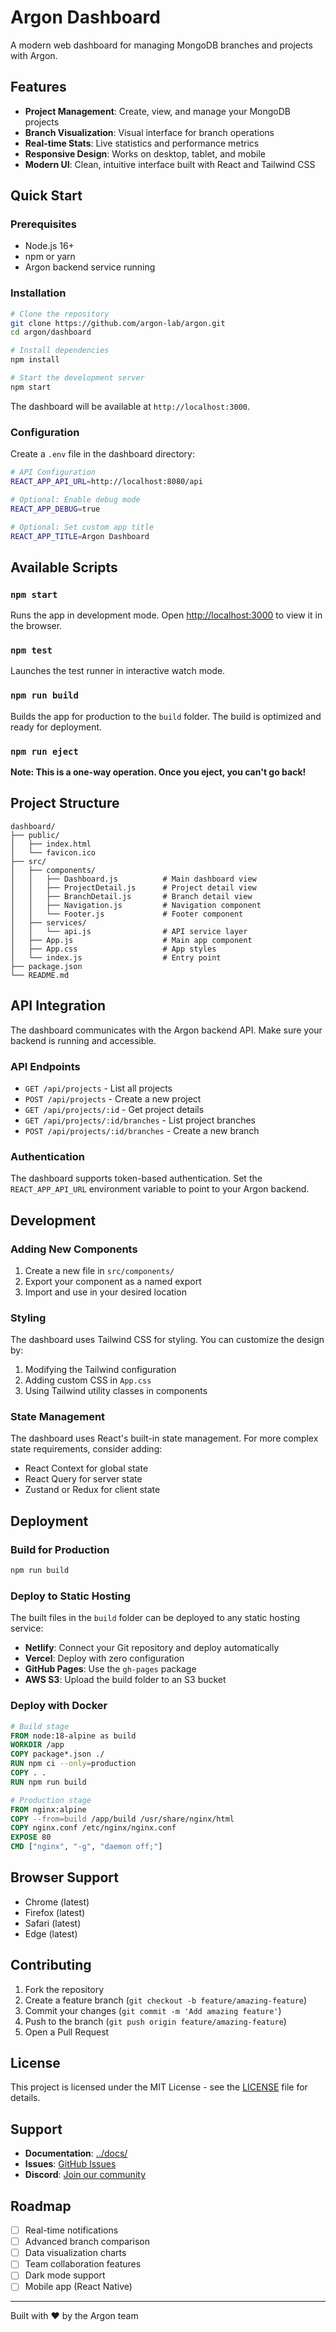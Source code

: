# Argon Dashboard

A modern web dashboard for managing MongoDB branches and projects with Argon.

## Features

- **Project Management**: Create, view, and manage your MongoDB projects
- **Branch Visualization**: Visual interface for branch operations
- **Real-time Stats**: Live statistics and performance metrics
- **Responsive Design**: Works on desktop, tablet, and mobile
- **Modern UI**: Clean, intuitive interface built with React and Tailwind CSS

## Quick Start

### Prerequisites

- Node.js 16+ 
- npm or yarn
- Argon backend service running

### Installation

```bash
# Clone the repository
git clone https://github.com/argon-lab/argon.git
cd argon/dashboard

# Install dependencies
npm install

# Start the development server
npm start
```

The dashboard will be available at `http://localhost:3000`.

### Configuration

Create a `.env` file in the dashboard directory:

```bash
# API Configuration
REACT_APP_API_URL=http://localhost:8080/api

# Optional: Enable debug mode
REACT_APP_DEBUG=true

# Optional: Set custom app title
REACT_APP_TITLE=Argon Dashboard
```

## Available Scripts

### `npm start`
Runs the app in development mode. Open [http://localhost:3000](http://localhost:3000) to view it in the browser.

### `npm test`
Launches the test runner in interactive watch mode.

### `npm run build`
Builds the app for production to the `build` folder. The build is optimized and ready for deployment.

### `npm run eject`
**Note: This is a one-way operation. Once you eject, you can't go back!**

## Project Structure

```
dashboard/
├── public/
│   ├── index.html
│   └── favicon.ico
├── src/
│   ├── components/
│   │   ├── Dashboard.js          # Main dashboard view
│   │   ├── ProjectDetail.js      # Project detail view
│   │   ├── BranchDetail.js       # Branch detail view
│   │   ├── Navigation.js         # Navigation component
│   │   └── Footer.js             # Footer component
│   ├── services/
│   │   └── api.js                # API service layer
│   ├── App.js                    # Main app component
│   ├── App.css                   # App styles
│   └── index.js                  # Entry point
├── package.json
└── README.md
```

## API Integration

The dashboard communicates with the Argon backend API. Make sure your backend is running and accessible.

### API Endpoints

- `GET /api/projects` - List all projects
- `POST /api/projects` - Create a new project
- `GET /api/projects/:id` - Get project details
- `GET /api/projects/:id/branches` - List project branches
- `POST /api/projects/:id/branches` - Create a new branch

### Authentication

The dashboard supports token-based authentication. Set the `REACT_APP_API_URL` environment variable to point to your Argon backend.

## Development

### Adding New Components

1. Create a new file in `src/components/`
2. Export your component as a named export
3. Import and use in your desired location

### Styling

The dashboard uses Tailwind CSS for styling. You can customize the design by:

1. Modifying the Tailwind configuration
2. Adding custom CSS in `App.css`
3. Using Tailwind utility classes in components

### State Management

The dashboard uses React's built-in state management. For more complex state requirements, consider adding:

- React Context for global state
- React Query for server state
- Zustand or Redux for client state

## Deployment

### Build for Production

```bash
npm run build
```

### Deploy to Static Hosting

The built files in the `build` folder can be deployed to any static hosting service:

- **Netlify**: Connect your Git repository and deploy automatically
- **Vercel**: Deploy with zero configuration
- **GitHub Pages**: Use the `gh-pages` package
- **AWS S3**: Upload the build folder to an S3 bucket

### Deploy with Docker

```dockerfile
# Build stage
FROM node:18-alpine as build
WORKDIR /app
COPY package*.json ./
RUN npm ci --only=production
COPY . .
RUN npm run build

# Production stage
FROM nginx:alpine
COPY --from=build /app/build /usr/share/nginx/html
COPY nginx.conf /etc/nginx/nginx.conf
EXPOSE 80
CMD ["nginx", "-g", "daemon off;"]
```

## Browser Support

- Chrome (latest)
- Firefox (latest)
- Safari (latest)
- Edge (latest)

## Contributing

1. Fork the repository
2. Create a feature branch (`git checkout -b feature/amazing-feature`)
3. Commit your changes (`git commit -m 'Add amazing feature'`)
4. Push to the branch (`git push origin feature/amazing-feature`)
5. Open a Pull Request

## License

This project is licensed under the MIT License - see the [LICENSE](../LICENSE) file for details.

## Support

- **Documentation**: [../docs/](../docs/)
- **Issues**: [GitHub Issues](https://github.com/argon-lab/argon/issues)
- **Discord**: [Join our community](https://discord.gg/argon)

## Roadmap

- [ ] Real-time notifications
- [ ] Advanced branch comparison
- [ ] Data visualization charts
- [ ] Team collaboration features
- [ ] Dark mode support
- [ ] Mobile app (React Native)

---

Built with ❤️ by the Argon team